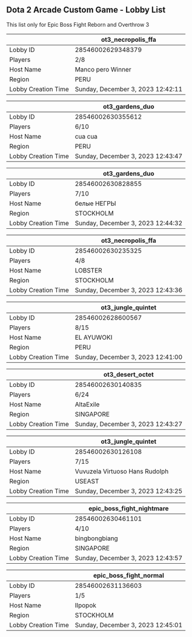 ## Dota 2 Arcade Custom Game - Lobby List

This list only for Epic Boss Fight Reborn and Overthrow 3

|  | ot3_necropolis_ffa |
| ------ | ------ |
| Lobby ID | 28546002629348379 |
| Players | 2/8 |
| Host Name | Manco pero Winner |
| Region | PERU |
| Lobby Creation Time | Sunday, December 3, 2023 12:42:11 |


|  | ot3_gardens_duo |
| ------ | ------ |
| Lobby ID | 28546002630355612 |
| Players | 6/10 |
| Host Name | cua cua |
| Region | PERU |
| Lobby Creation Time | Sunday, December 3, 2023 12:43:47 |


|  | ot3_gardens_duo |
| ------ | ------ |
| Lobby ID | 28546002630828855 |
| Players | 7/10 |
| Host Name | белые НЕГРЫ |
| Region | STOCKHOLM |
| Lobby Creation Time | Sunday, December 3, 2023 12:44:32 |


|  | ot3_necropolis_ffa |
| ------ | ------ |
| Lobby ID | 28546002630235325 |
| Players | 4/8 |
| Host Name | LOBSTER |
| Region | STOCKHOLM |
| Lobby Creation Time | Sunday, December 3, 2023 12:43:36 |


|  | ot3_jungle_quintet |
| ------ | ------ |
| Lobby ID | 28546002628600567 |
| Players | 8/15 |
| Host Name | EL AYUWOKI |
| Region | PERU |
| Lobby Creation Time | Sunday, December 3, 2023 12:41:00 |


|  | ot3_desert_octet |
| ------ | ------ |
| Lobby ID | 28546002630140835 |
| Players | 6/24 |
| Host Name | AltaExile |
| Region | SINGAPORE |
| Lobby Creation Time | Sunday, December 3, 2023 12:43:27 |


|  | ot3_jungle_quintet |
| ------ | ------ |
| Lobby ID | 28546002630126108 |
| Players | 7/15 |
| Host Name | Vuvuzela Virtuoso Hans Rudolph |
| Region | USEAST |
| Lobby Creation Time | Sunday, December 3, 2023 12:43:25 |


|  | epic_boss_fight_nightmare |
| ------ | ------ |
| Lobby ID | 28546002630461101 |
| Players | 4/10 |
| Host Name | bingbongbiang |
| Region | SINGAPORE |
| Lobby Creation Time | Sunday, December 3, 2023 12:43:57 |


|  | epic_boss_fight_normal |
| ------ | ------ |
| Lobby ID | 28546002631136603 |
| Players | 1/5 |
| Host Name | IIpopok |
| Region | STOCKHOLM |
| Lobby Creation Time | Sunday, December 3, 2023 12:45:01 |


